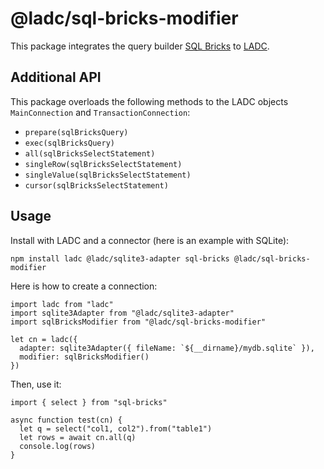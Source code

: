 # @ladc/sql-bricks-modifier

This package integrates the query builder [SQL Bricks](https://github.com/CSNW/sql-bricks) to [LADC](https://github.com/paleo/ladc).

## Additional API

This package overloads the following methods to the LADC objects `MainConnection` and `TransactionConnection`:

* `prepare(sqlBricksQuery)`
* `exec(sqlBricksQuery)`
* `all(sqlBricksSelectStatement)`
* `singleRow(sqlBricksSelectStatement)`
* `singleValue(sqlBricksSelectStatement)`
* `cursor(sqlBricksSelectStatement)`

## Usage

Install with LADC and a connector (here is an example with SQLite):

```
npm install ladc @ladc/sqlite3-adapter sql-bricks @ladc/sql-bricks-modifier
```

Here is how to create a connection:

```
import ladc from "ladc"
import sqlite3Adapter from "@ladc/sqlite3-adapter"
import sqlBricksModifier from "@ladc/sql-bricks-modifier"

let cn = ladc({
  adapter: sqlite3Adapter({ fileName: `${__dirname}/mydb.sqlite` }),
  modifier: sqlBricksModifier()
})
```

Then, use it:

```
import { select } from "sql-bricks"

async function test(cn) {
  let q = select("col1, col2").from("table1")
  let rows = await cn.all(q)
  console.log(rows)
}
```
